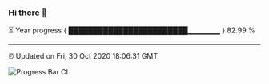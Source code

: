 ### Hi there 👋

⏳ Year progress { ████████████████████████▁▁▁▁▁▁ } 82.99 %

---

⏰ Updated on Fri, 30 Oct 2020 18:06:31 GMT

![Progress Bar CI](https://github.com/liununu/liununu/workflows/Progress%20Bar%20CI/badge.svg)
